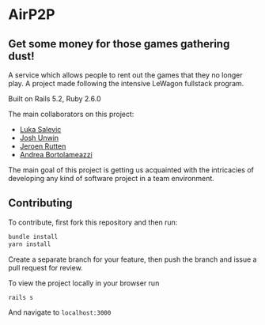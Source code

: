 # AirP2P

## Get some money for those games gathering dust!

A service which allows people to rent out the games that they no longer play. A project made following the intensive LeWagon fullstack program.

Built on Rails 5.2, Ruby 2.6.0

The main collaborators on this project:

* [Luka Salevic](https://github.com/Sensanaty)
* [Josh Unwin](https://github.com/josh-unwin)
* [Jeroen Rutten](https://github.com/loftlights)
* [Andrea Bortolameazzi](https://github.com/andreapmd)

The main goal of this project is getting us acquainted with the intricacies of developing any kind of software project in a team environment.

## Contributing

To contribute, first fork this repository and then run:

```bash
bundle install
yarn install
```

Create a separate branch for your feature, then push the branch and issue a pull request for review.

To view the project locally in your browser run

```ruby
rails s
```

And navigate to `localhost:3000`
